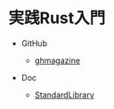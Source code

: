 # 実践Rust入門

- GitHub
  - [ghmagazine](https://github.com/ghmagazine/rustbook)

- Doc
  - [StandardLibrary](https://doc.rust-lang.org/stable/std/)
